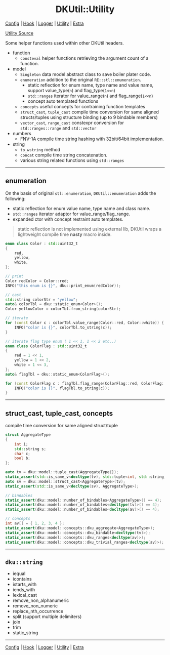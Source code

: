 <h1 align="center">DKUtil::Utility</h1>
<a href="/docs/Config.md">Config</a> | <a href="/docs/Hook.md">Hook</a> | <a href="/docs/Logger.md">Logger</a> | <a href="/docs/Utility.md">Utility</a> | <a href="/docs/Extra.md">Extra</a></p>

[Utility Source](/include/DKUtil/Utility.hpp)

Some helper functions used within other DKUtil headers.
+ function
    + `consteval` helper functions retrieving the argument count of a function.
+ model
    + `Singleton` data model abstract class to save boiler plater code.
    + `enumeration` addition to the original `RE::stl::enumeration`.
        + static reflection for enum name, type name and value name, support value_type(`n`) and flag_type(`1<<n`)
        + `std::ranges` iterator for value_range(`n`) and flag_range(`1<<n`)
        + concept auto templated functions
    + `concepts` useful concepts for contraining function templates
    + `struct_cast`, `tuple_cast` compile time conversion for same aligned structs/tuples using structure binding (up to 9 bindable members)
    + `vector_cast`, `range_cast` constexpr conversion for `std::ranges::range` and `std::vector`
+ numbers
    + FNV-1A compile time string hashing with 32bit/64bit implementation.
+ string
    + `to_wstring` method
    + `concat` compile time string concatenation.
    + various string related functions using `std::ranges`

---
## enumeration
On the basis of original `stl::enumeration`, `DKUtil::enumeration` adds the following:
* static reflection for enum value name, type name and class name.
* `std::ranges` iterator adaptor for value_range/flag_range.
* expanded ctor with concept restraint auto templates.
> static reflection is not implemented using external lib, DKUtil wraps a lightweight compile time **nasty** macro inside.

```C++
enum class Color : std::uint32_t
{
    red,
    yellow,
    white,
};

// print
Color redColor = Color::red;
INFO("this enum is {}", dku::print_enum(redColor));

// cast
std::string colorStr = "yellow";
auto& colorTbl = dku::static_enum<Color>();
Color yellowColor = colorTbl.from_string(colorStr);

// iterate
for (const Color c : colorTbl.value_range(Color::red, Color::white)) {
    INFO("color is {}", colorTbl.to_string(c));
}

// iterate flag type enum ( 1 << 1, 1 << 2 etc..)
enum class ColorFlag : std::uint32_t
{
    red = 1 << 1,
    yellow = 1 << 2,
    white = 1 << 3,
};
auto& flagTbl = dku::static_enum<ColorFlag>();

for (const ColorFlag c : flagTbl.flag_range(ColorFlag::red, ColorFlag::white)) {
    INFO("color is {}", flagTbl.to_string(c));
}
```

---
## struct_cast, tuple_cast, concepts
compile time conversion for same aligned struct/tuple
```C++
struct AggregateType
{
	int i;
	std::string s;
	char c;
	bool b;
};

auto tv = dku::model::tuple_cast(AggregateType{});
static_assert(std::is_same_v<decltype(tv), std::tuple<int, std::string, char, bool>>);
auto sv = dku::model::struct_cast<AggregateType>(tv);
static_assert(std::is_same_v<decltype(sv), AggregateType>);

// bindables
static_assert(dku::model::number_of_bindables<AggregateType>() == 4);
static_assert(dku::model::number_of_bindables<decltype(tv)>() == 4);
static_assert(dku::model::number_of_bindables<decltype(av)>() == 4);

// concepts	
int av[] = { 1, 2, 3, 4 };
static_assert(dku::model::concepts::dku_aggregate<AggregateType>);
static_assert(dku::model::concepts::dku_bindable<decltype(tv)>);
static_assert(dku::model::concepts::dku_ranges<decltype(av)>);
static_assert(dku::model::concepts::dku_trivial_ranges<decltype(av)>);
```

---
## `dku::string`
+ iequal
+ icontains
+ istarts_with
+ iends_with
+ lexical_cast
+ remove_non_alphanumeric
+ remove_non_numeric
+ replace_nth_occurrence
+ split (support multiple delimiters)
+ join
+ trim
+ static_string

---
<a href="/docs/Config.md">Config</a> | <a href="/docs/Hook.md">Hook</a> | <a href="/docs/Logger.md">Logger</a> | <a href="/docs/Utility.md">Utility</a> | <a href="/docs/Extra.md">Extra</a></p>
